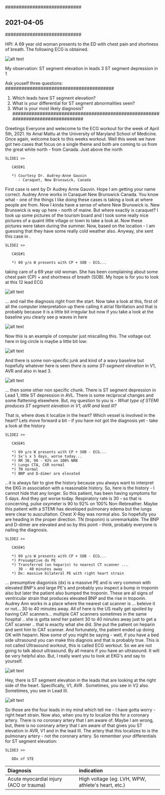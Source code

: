 ############################
## 2021-04-05
############################

HPI: A 69 year old woman presents to the ED with chest pain and shortness of breath. The following ECG is obtained. 

![alt text](https://raw.githubusercontent.com/sashank786monitrahealth/clinical-stuffs/main/ecg-works/2021-04-April/2021-04-05/Case-327.jpg)

My observation: ST segment elevation in leads 3
                ST segment depression in 1
                
Ask youself three questions:
########################################
1) Which leads have ST segment elevation?
2) What is your differential for ST segment abnormalities seen?
3) What is your most likely diagnosis?
################################################################################

Greetings Everyone and welecome to the ECG workout for the week of April 5th, 2021. Its Amal Mattu at the University of Maryland School of Medicine. Once again, welcome back to this weeks workout. Well this week we have got two cases that focus on a single theme and both are coming to us from the great white north - from Canada. Just above the north

~~~~~~~~~~~~~~~~~~~~~~~~~~~~~~~~~~~~~~~~~~~~~~~~~~~~~~
SLIDE1 >> 
 
   CASE#1
   
   *) Courtesy Dr. Audrey-Anne Gauvin
      - Caraquet, New Brunswick, Canada
~~~~~~~~~~~~~~~~~~~~~~~~~~~~~~~~~~~~~~~~~~~~~~~~~~~~~~

First case is sent by Dr Audrey Anne Gauvin. Hope I am getting your name correct. Audrey Anne works in Caraquet New Brunswick Canada. You know what - one of the things I like doing these cases is taking a look at where people are from. Now I kinda have a sense of where New Brunswick is. New Brunswick is way up here - north of maine. But where exactly is caraquet? I took up some pictures of the tourism board and I took some really nice pictures of a quaint little village or town to take a look at. Now these pictures were taken during the summer. Now, based on the location - I am guessing that they have some really cold weather also. Anyway, she sent this case in .


~~~~~~~~~~~~~~~~~~~~~~~~~~~~~~~~~~~~~~~~~~~~~~~~~~~~~~
SLIDE2 >> 
 
   CASE#1
   
   *) 69 y/o W presents with CP + SOB - ECG... 
~~~~~~~~~~~~~~~~~~~~~~~~~~~~~~~~~~~~~~~~~~~~~~~~~~~~~~

taking care of a 69 year old woman. She has been complaining about some chest pain (CP) + and shortness of breath (SOB). My hope is for you to look at this 12 lead ECG 

![alt text](https://raw.githubusercontent.com/sashank786monitrahealth/clinical-stuffs/main/ecg-works/2021-04-April/2021-04-05/2021-04-05-001.png)


... and nail the diagnosis right from the start. Now take a look at this, first of all the computer interpretation up there calling it atrial fibrillation and that is probably because it is a little bit irregular but now if you take a look at the baseline you clearly see p waves in here 


![alt text](https://raw.githubusercontent.com/sashank786monitrahealth/clinical-stuffs/main/ecg-works/2021-04-April/2021-04-05/2021-04-05-002-pwaves.png)


Now this is an example of computer just miscalling this. The voltage out here in big circle is maybe a little bit low:



![alt text](https://raw.githubusercontent.com/sashank786monitrahealth/clinical-stuffs/main/ecg-works/2021-04-April/2021-04-05/2021-04-05-003-low-voltage.png)

And there is some non-specific junk and kind of a wavy baseline but hopefully whatever here is seen *there is some ST-segment elevation* in V1, AVR and also in lead 3. 

![alt text](https://raw.githubusercontent.com/sashank786monitrahealth/clinical-stuffs/main/ecg-works/2021-04-April/2021-04-05/2021-04-05-004-S-T-elevation.png)

... then some other non specific chunk. There is ST segment depression in Lead 1, little ST depression in AVL. There is some reciprocal changes and some flattening elsewhere. But, my question to you is - *What type of STEMI produces ST segment elevation in V1, aVR and lead III?*

That is, where does it localize in the heart? Which vessel is involved in the heart? Lets move forward a bit - if you have not got the diagnosis yet - take a look at the history 


~~~~~~~~~~~~~~~~~~~~~~~~~~~~~~~~~~~~~~~~~~~~~~~~~~~~~~
SLIDE2 >> 
 
   CASE#1
   
   *) 69 y/o W presents with CP + SOB - ECG... 
   *) Sx's x 5 days, worse today...
   *) RR 30, 90 - 92% on 100% NRB
   *) Lungs CTA, CXR normal
   *) TN normal
   *) BNP and D-dimer are elevated
~~~~~~~~~~~~~~~~~~~~~~~~~~~~~~~~~~~~~~~~~~~~~~~~~~~~~~

.. it is always fair to give the history because you always want to interpret the EKG in association with a reasonable history. So, here is the history - I cannot hide that any longer. So this patient, has been having symptoms for 5 days. And they got worse today. Respiratory rate is 30 - so that is concerning, pulse oxymeter is 90 to 92% on 100% Non-Rebreather. Maybe this patient with a STEMI has developed pulmonary edema but the lungs were clear to auscultation. Chest X-Ray was normal also. So hopefully you are heading in the proper direction. TN (troponin) is unremarkable. The BNP and D-dimer are elevated and so by this point - think, probably everyone is nailing the diagnosis.

~~~~~~~~~~~~~~~~~~~~~~~~~~~~~~~~~~~~~~~~~~~~~~~~~~~~~~
SLIDE2 >> 
 
   CASE#1
   
   *) 69 y/o W presents with CP + SOB - ECG... 
   *) Presumptive dx PE
   *) Transferred (on heparin) to nearest CT scanner ...
      30 - 40 minutes away
   *) Dx: massive bilateral PE with right heart strain
~~~~~~~~~~~~~~~~~~~~~~~~~~~~~~~~~~~~~~~~~~~~~~~~~~~~~~

... presumptive diagonisis (dx) is a massive PE and is very common with elevated BNP's and large PE's and probably you inspect a bump in troponin also but later the patient also bumped the troponin. These are all signs of ventricular strain that produces elevated BNP and the rise in troponin. Audrey Ann works in a place where the nearest cat scanner is ... beleive it or not... 30 to 40 minutes away. All of here is the US really get spoiled by having CAT scanners... multiple CAT scanners sometimes in the same hospital .. she is gotta send her patient 30 to 40 minutes away just to get a CAT scanner .. that is exactly what she did. She put the patient on heparin and sent him to CAT scanner. And fortunately, the patient ended up doing OK with heparin. Now some of you might be saying - well, if you have a bed side ultrasound you can make this diagnois and that is probably true. This is not called Ultrasound workout, this is called ECG workout. So we are not going to talk about ultrasound. By all means if you have an ultrasound. It will be very helpful also. But, I really want you to look at EKG's and say to yourself. 

![alt text](https://raw.githubusercontent.com/sashank786monitrahealth/clinical-stuffs/main/ecg-works/2021-04-April/2021-04-05/2021-04-05-001.png)


Hey, there is ST segment elevation in the leads that are looking at the right side of the heart. Specifically, V1, AVR . Sometimes, you see in V2 also. Sometimes, you see in Lead III. 

![alt text](https://raw.githubusercontent.com/sashank786monitrahealth/clinical-stuffs/main/ecg-works/2021-04-April/2021-04-05/2021-04-05-005-Four-Leads-PE.png)

So those are the four leads in my mind which tell me - I have gotta worry - right heart strain. Now also, when you try to localize this for a coronary artery. There is no coronary artery that I am aware of. Maybe I am wrong, but, there is no coronary artery that I am aware of that gives you ST elevation in AVR, V1 and in the lead III. The artery that this localizes to is the pulmonary artery - not the coronary artery. So remember your differentials for ST segment elevation:


~~~~~~~~~~~~~~~~~~~~~~~~~~~~~~~~~~~~~~~~~~~~~~~~~~~~~~
SLIDE3 >> 
 
   DDx of STE

~~~~~~~~~~~~~~~~~~~~~~~~~~~~~~~~~~~~~~~~~~~~~~~~~~~~~~

| Diagnosis | indication |
| :--- | :--- |
| Acute myocardial injury (ACO or trauma) | High voltage (eg. LVH, WPW, athlete's heart, etc.) |













